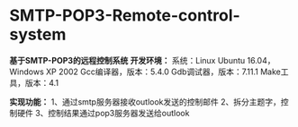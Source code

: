 # SMTP-POP3-Remote-control-system
**基于SMTP-POP3的远程控制系统**
**开发环境：**
  系统：Linux Ubuntu 16.04，Windows XP 2002
  Gcc编译器，版本：5.4.0
  Gdb调试器，版本：7.11.1
  Make工具，版本：4.1


**实现功能：**
  1、通过smtp服务器接收outlook发送的控制邮件
  2、拆分主题字，控制硬件
  3、控制结果通过pop3服务器发送给outlook
